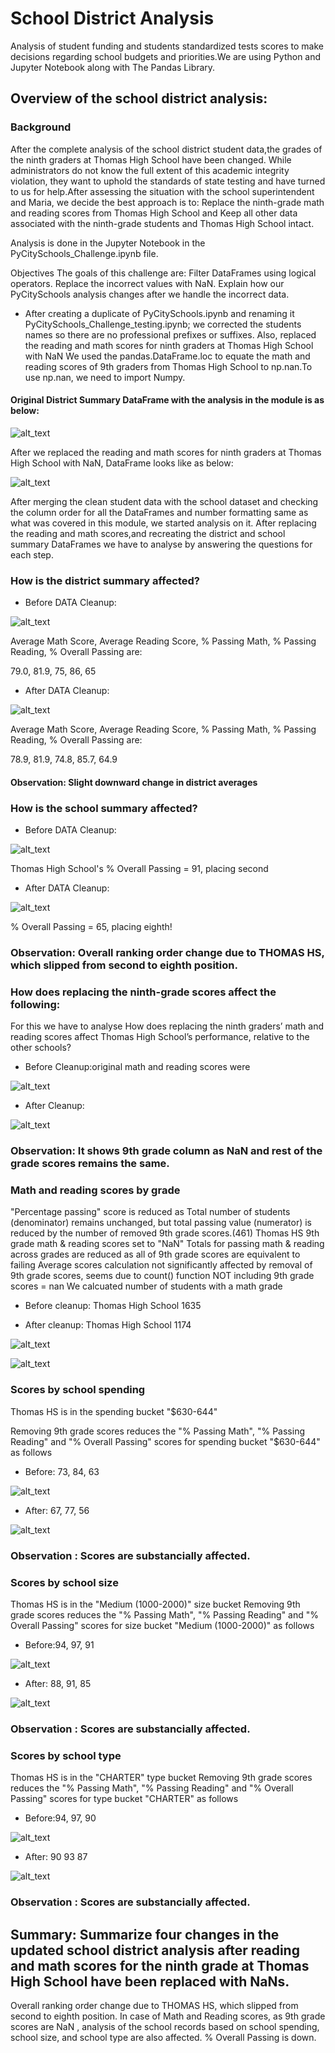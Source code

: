 # School District Analysis
Analysis of student funding and students standardized tests scores to make decisions regarding school budgets and priorities.We are using Python and Jupyter Notebook along with The Pandas Library. 

## Overview of the school district analysis: 
### Background
After the complete analysis of the school district student data,the grades of the ninth graders at Thomas High School have been changed. While administrators do not know the full extent of this academic integrity violation, they want to uphold the standards of state testing and have turned to us for help.After assessing the situation with the school superintendent and Maria, we decide the best approach is to:
Replace the ninth-grade math and reading scores from Thomas High School and Keep all other data associated with the ninth-grade students and Thomas High School intact.

Analysis is done in the Jupyter Notebook in the PyCitySchools_Challenge.ipynb file.

Objectives
The goals of this challenge are:
Filter DataFrames using logical operators.
Replace the incorrect values with NaN.
Explain how our PyCitySchools analysis changes after we handle the incorrect data.

- After creating a duplicate of PyCitySchools.ipynb and renaming it PyCitySchools_Challenge_testing.ipynb; we corrected the students names so there are no professional prefixes or suffixes.
Also, replaced the reading and math scores for ninth graders at Thomas High School with NaN
We used the pandas.DataFrame.loc to equate the math and reading scores of 9th graders from Thomas High School to np.nan.To use np.nan, we need to import Numpy.

#### Original District Summary DataFrame with the analysis in the module is as below:

![alt_text](https://github.com/RGK73/School_District_Analysis/blob/main/PNGs/Original%20Student%20Data.png)

After we replaced the reading and math scores for ninth graders at Thomas High School with NaN, DataFrame looks like as below:

![alt_text](https://github.com/RGK73/School_District_Analysis/blob/main/PNGs/Clean%20Student%20Data_NaN.png)

After merging the clean student data with the school dataset and checking the column order for all the DataFrames and number formatting same as what was covered in this module, we started analysis on it.
After replacing the reading and math scores,and recreating the district and school summary DataFrames we have to analyse by answering the questions for each step.


### How is the district summary affected?

- Before DATA Cleanup:

![alt_text](https://github.com/RGK73/School_District_Analysis/blob/main/PNGs/Initial%20District%20Summary.png)

Average Math Score, Average Reading Score, % Passing Math, % Passing Reading, % Overall Passing are:

79.0, 81.9, 75, 86, 65

- After DATA Cleanup:

![alt_text](https://github.com/RGK73/School_District_Analysis/blob/main/PNGs/District%20Summary%20After%209th%20grade%20NaN.png)

Average Math Score, Average Reading Score, % Passing Math, % Passing Reading, % Overall Passing are:

78.9, 81.9, 74.8, 85.7, 64.9

#### Observation: Slight downward change in district averages

### How is the school summary affected?

- Before DATA Cleanup: 

![alt_text](https://github.com/RGK73/School_District_Analysis/blob/main/PNGs/original%20school%20listings%20by%20performance.png)

Thomas High School's % Overall Passing = 91, placing second
- After DATA Cleanup:

![alt_text](https://github.com/RGK73/School_District_Analysis/blob/main/PNGs/Top%20Schools%20after%20NaN.png)

 % Overall Passing = 65, placing eighth!

### Observation: Overall ranking order change due to THOMAS HS, which slipped from second to eighth position.

### How does replacing the ninth-grade scores affect the following:

For this we have to analyse How does replacing the ninth graders’ math and reading scores affect Thomas High School’s performance, relative to the other schools?

- Before Cleanup:original math and reading scores were

![alt_text](https://github.com/RGK73/School_District_Analysis/blob/main/PNGs/Math%20and%20Reading%20scores_original.png)

- After Cleanup:

![alt_text](https://github.com/RGK73/School_District_Analysis/blob/main/PNGs/Math%20and%20Reading%20scores%20after%20NaN.png)

### Observation: It shows 9th grade column as NaN and rest of the grade scores remains the same.

### Math and reading scores by grade
"Percentage passing" score is reduced as Total number of students (denominator) remains unchanged, but total passing value (numerator) is reduced by the number of removed 9th grade scores.(461)
Thomas HS 9th grade math & reading scores set to "NaN"
Totals for passing math & reading across grades are reduced as all of 9th grade scores are equivalent to failing
Average scores calculation not significantly affected by removal of 9th grade scores, seems due to count() function NOT including 9th grade scores = nan
We calcuated number of students with a math grade
- Before cleanup: Thomas High School       1635

- After cleanup: Thomas High School       1174

![alt_text](https://github.com/RGK73/School_District_Analysis/blob/main/PNGs/School%20Summary%20before%20academic%20integrity%20violation.png)

![alt_text](https://github.com/RGK73/School_District_Analysis/blob/main/PNGs/School%20Summary%20After%20NaN.png)

### Scores by school spending

Thomas HS is in the spending bucket "$630-644"

Removing 9th grade scores reduces the "% Passing Math", "% Passing Reading" and "% Overall Passing" scores for spending bucket "$630-644" as follows

- Before: 73, 84, 63

![alt_text](https://github.com/RGK73/School_District_Analysis/blob/main/PNGs/Spending%20Ranges%20per%20student_original.png)

- After: 67, 77, 56

![alt_text](https://github.com/RGK73/School_District_Analysis/blob/main/PNGs/Scores%20by%20School%20Spending_NaN.png)

### Observation : Scores are substancially affected.

### Scores by school size

Thomas HS is in the "Medium (1000-2000)" size bucket
Removing 9th grade scores reduces the "% Passing Math", "% Passing Reading" and "% Overall Passing" scores for size bucket "Medium (1000-2000)" as follows
- Before:94, 97, 91

![alt_text](https://github.com/RGK73/School_District_Analysis/blob/main/PNGs/Performance%20by%20school%20size_original.png)

- After: 88, 91, 85

![alt_text](https://github.com/RGK73/School_District_Analysis/blob/main/PNGs/Scores%20by%20School%20Size_NaN.png)

### Observation : Scores are substancially affected.

### Scores by school type

Thomas HS is in the "CHARTER" type bucket
Removing 9th grade scores reduces the "% Passing Math", "% Passing Reading" and "% Overall Passing" scores for type bucket "CHARTER" as follows
- Before:94, 97, 90

![alt_text](https://github.com/RGK73/School_District_Analysis/blob/main/PNGs/Performance%20by%20school%20type_original.png)

- After: 90	93	87

![alt_text](https://github.com/RGK73/School_District_Analysis/blob/main/PNGs/Scores%20by%20School%20Type_NaN.png)

### Observation : Scores are substancially affected.

## Summary: Summarize four changes in the updated school district analysis after reading and math scores for the ninth grade at Thomas High School have been replaced with NaNs.
Overall ranking order change due to THOMAS HS, which slipped from second to eighth position. In case of Math and Reading scores, as 9th grade scores are NaN , analysis of the school records based on school spending, school size, and school type are also affected. % Overall Passing is down.

